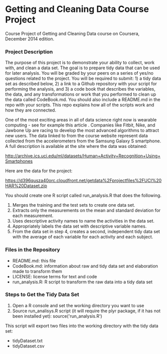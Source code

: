 # Getting and Cleaning Data Course Project

Course Project of Getting and Cleaning Data course on Coursera, December 2014 edition.

### Project Description

The purpose of this project is to demonstrate your ability to collect, work with, and clean a data set. The goal is to prepare tidy data that can be used for later analysis. You will be graded by your peers on a series of yes/no questions related to the project. You will be required to submit: 1) a tidy data set as described below, 2) a link to a Github repository with your script for performing the analysis, and 3) a code book that describes the variables, the data, and any transformations or work that you performed to clean up the data called CodeBook.md. You should also include a README.md in the repo with your scripts. This repo explains how all of the scripts work and how they are connected.

One of the most exciting areas in all of data science right now is wearable computing - see for example this article . Companies like Fitbit, Nike, and Jawbone Up are racing to develop the most advanced algorithms to attract new users. The data linked to from the course website represent data collected from the accelerometers from the Samsung Galaxy S smartphone. A full description is available at the site where the data was obtained:

http://archive.ics.uci.edu/ml/datasets/Human+Activity+Recognition+Using+Smartphones

Here are the data for the project:

https://d396qusza40orc.cloudfront.net/getdata%2Fprojectfiles%2FUCI%20HAR%20Dataset.zip

You should create one R script called run_analysis.R that does the following. 

1. Merges the training and the test sets to create one data set.
2. Extracts only the measurements on the mean and standard deviation for each measurement.
3. Uses descriptive activity names to name the activities in the data set.
4. Appropriately labels the data set with descriptive variable names.
5. From the data set in step 4, creates a second, independent tidy data set with the average of each variable for each activity and each subject.

### Files in the Repository
  - README.md: this file
  - CodeBook.md: information about raw and tidy data set and elaboration made to transform them
  - LICENSE: license terms for text and code
  - run_analysis.R: R script to transform the raw data into a tidy data set

### Steps to Get the Tidy Data Set
1. Open a R console and set the working directory you want to use
2. Source run_analisys.R script (it will require the plyr package, if it has not been installed yet): source('run_analysis.R')

This script will export two files into the working directory with the tidy data set:
- tidyDataset.txt
- tidyDataset.csv
